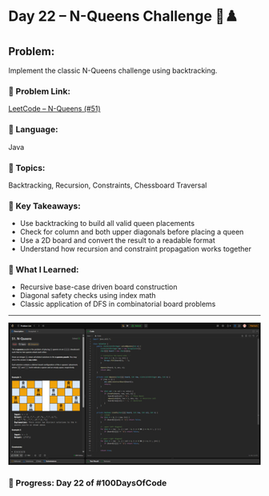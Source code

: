 
# Day 22 – N-Queens Challenge 🧠♟️

## Problem:
Implement the classic N-Queens challenge using backtracking.

### 🔹 Problem Link:
[LeetCode – N-Queens (#51)](https://leetcode.com/problems/n-queens/)

### 🔹 Language:
Java

### 🔹 Topics:
Backtracking, Recursion, Constraints, Chessboard Traversal

### 🔹 Key Takeaways:
- Use backtracking to build all valid queen placements
- Check for column and both upper diagonals before placing a queen
- Use a 2D board and convert the result to a readable format
- Understand how recursion and constraint propagation works together

### 🧠 What I Learned:
- Recursive base-case driven board construction
- Diagonal safety checks using index math
- Classic application of DFS in combinatorial board problems

---

![N-Queens Screenshot](nqueens_solution.png)

### 📅 Progress: Day 22 of #100DaysOfCode
